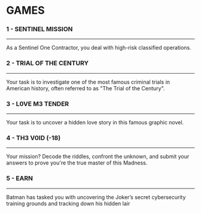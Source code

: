# GAMES

### 1 - SENTINEL MISSION
---
As a Sentinel One Contractor, you deal with high-risk classified operations.

### 2 - TRIAL OF THE CENTURY
---
Your task is to investigate one of the most famous criminal trials in American history, often referred to as "The Trial of the Century".

### 3 - L0VE M3 TENDER
---
Your task is to uncover a hidden love story in this famous graphic novel.

### 4 - TH3 V0ID (-18)
---
Your mission? Decode the riddles, confront the unknown, and submit your answers to prove you're the true master of this Madness.

### 5 - EARN
---
Batman has tasked you with uncovering the Joker’s secret cybersecurity training grounds and tracking down his hidden lair
